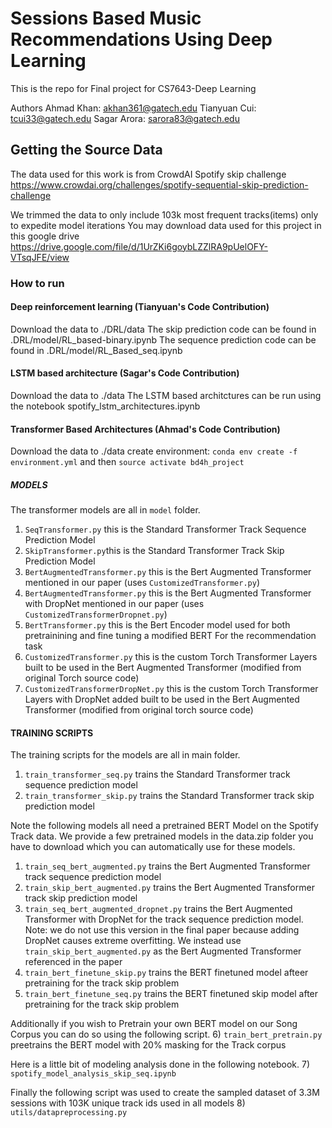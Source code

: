 # Sessions Based Music Recommendations Using Deep Learning

This is the repo for Final project for CS7643-Deep Learning

Authors
Ahmad Khan: akhan361@gatech.edu
Tianyuan Cui: tcui33@gatech.edu
Sagar Arora: sarora83@gatech.edu

## Getting the Source Data

The data used for this work is from CrowdAI Spotify skip challenge
https://www.crowdai.org/challenges/spotify-sequential-skip-prediction-challenge

We trimmed the data to only include 103k most frequent tracks(items) only to expedite model iterations
You may download data used for this project in this google drive https://drive.google.com/file/d/1UrZKi6goybLZZlRA9pUelOFY-VTsqJFE/view


### How to run
#### Deep reinforcement learning (Tianyuan's Code Contribution)
Download the data to ./DRL/data 
The skip prediction code can be found in .DRL/model/RL_based-binary.ipynb
The sequence prediction code can be found in .DRL/model/RL_Based_seq.ipynb

#### LSTM based architecture (Sagar's Code Contribution)
Download the data to ./data
The LSTM based architctures can be run using the notebook spotify_lstm_architectures.ipynb

#### Transformer Based Architectures (Ahmad's Code Contribution)
Download the data to ./data
create  environment: `conda env create -f environment.yml`
and then `source activate bd4h_project`

##### MODELS
The transformer models are all in `model` folder.
1) `SeqTransformer.py` this is the Standard Transformer Track Sequence Prediction Model
2) `SkipTransformer.py`this is the Standard Transformer Track Skip Prediction Model
3) `BertAugmentedTransformer.py` this is the Bert Augmented Transformer mentioned in our paper (uses `CustomizedTransformer.py`)
4) `BertAugmentedTransformer.py` this is the Bert Augmented Transformer with DropNet mentioned in our paper (uses `CustomizedTransformerDropnet.py`)
5) `BertTransformer.py` this is the Bert Encoder model used for both pretrainining and fine tuning a modified BERT For the recommendation task
6)  `CustomizedTransformer.py` this is the custom Torch Transformer Layers built to be used in the Bert Augmented Transformer (modified from original Torch source code)
7)  `CustomizedTransformerDropNet.py` this is the custom Torch Transformer Layers with DropNet added built to be used in the Bert Augmented Transformer (modified from original torch source code)

#### TRAINING SCRIPTS
The training scripts for the models are all in main folder.
1) `train_transformer_seq.py` trains the Standard Transformer track sequence prediction model
2) `train_transformer_skip.py` trains the Standard Transformer track skip prediction model

Note the following models all need a pretrained BERT Model on the Spotify Track data. We provide a few pretrained models in the data.zip folder you have to download which you can automatically use for these models.
1) `train_seq_bert_augmented.py` trains the Bert Augmented Transformer track sequence prediction model
2) `train_skip_bert_augmented.py` trains the Bert Augmented Transformer track skip prediction model
3) `train_seq_bert_augmented_dropnet.py` trains the Bert Augmented Transformer with DropNet for the track sequence prediction model. Note: we do not use this version in the final paper because adding DropNet causes extreme overfitting. We instead use `train_skip_bert_augmented.py` as the Bert     Augmented Transformer referenced in the paper
4) `train_bert_finetune_skip.py` trains the BERT finetuned model afteer pretraining for the track skip problem
5) `train_bert_finetune_seq.py` trains the BERT finetuned skip model after pretraining for the track skip problem

Additionally if you wish to Pretrain your own BERT model on our Song Corpus you can do so using the following script.
6) `train_bert_pretrain.py` preetrains the BERT model with 20% masking for the Track corpus

Here is a little bit of modeling analysis done in the following notebook.
7) `spotify_model_analysis_skip_seq.ipynb`

Finally the following script was used to create the sampled dataset of 3.3M sessions with 103K unique track ids used in all models
8) `utils/datapreprocessing.py`
####
